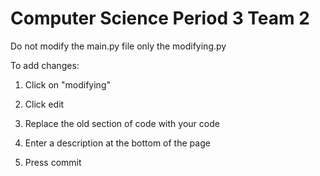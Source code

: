 # Computer Science Period 3 Team 2
Do not modify the main.py file only the modifying.py

To add changes:

1. Click on "modifying"

2. Click edit

3. Replace the old section of code with your code

4. Enter a description at the bottom of the page

5. Press commit
